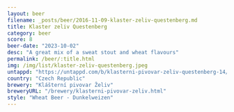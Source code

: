 ```yaml
---
layout: beer
filename: _posts/beer/2016-11-09-klaster-zeliv-questenberg.md
title: Klaster zeliv Questenberg
category: beer
score: 8
beer-date: "2023-10-02"
desc: "A great mix of a sweat stout and wheat flavours"
permalink: /beer/:title.html
img: /img/list/klaster-zeliv-questenberg.jpeg
untappd: "https://untappd.com/b/klasterni-pivovar-zeliv-questenberg-14/3102069"
country: "Czech Republic"
brewery: "Klášterní pivovar Želiv"
breweryURL: "/brewery/klasterni-pivovar-zeliv.html"
style: "Wheat Beer - Dunkelweizen"
---
```

